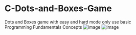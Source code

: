 # C-Dots-and-Boxes-Game
Dots and Boxes game with easy and hard mode only use basic Programming Fundamentals Concepts
![image](https://github.com/zohiaby/C-Dots-and-Boxes-Game/assets/121012940/e95c715e-2cfb-4476-a504-45a1ead42f47)
![image](https://github.com/zohiaby/C-Dots-and-Boxes-Game/assets/121012940/9169b3d2-2a94-4dc7-8050-7f6d07af10f1)
